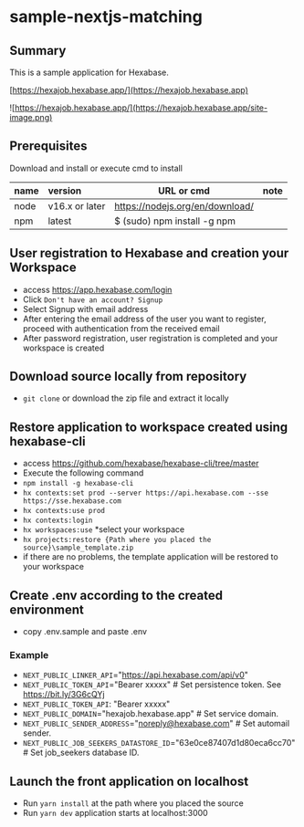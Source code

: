 # sample-nextjs-matching

## Summary
This is a sample application for Hexabase.

[https://hexajob.hexabase.app/](https://hexajob.hexabase.app)

![https://hexajob.hexabase.app/](https://hexajob.hexabase.app/site-image.png) 

## Prerequisites 
Download and install or execute cmd to install

|name            |version     |URL or cmd | note
|:-----------|:---------------|-------------------------------------|--
|node        |v16.x or later  |https://nodejs.org/en/download/| 
|npm         |latest          |$ (sudo) npm install -g npm |

## User registration to Hexabase and creation your Workspace
- access https://app.hexabase.com/login
- Click `Don't have an account? Signup`
- Select Signup with email address
- After entering the email address of the user you want to register, proceed with authentication from the received email
- After password registration, user registration is completed and your workspace is created

## Download source locally from repository
- `git clone` or download the zip file and extract it locally

## Restore application to workspace created using hexabase-cli
- access https://github.com/hexabase/hexabase-cli/tree/master
- Execute the following command
- `npm install -g hexabase-cli`
- `hx contexts:set prod --server https://api.hexabase.com --sse https://sse.hexabase.com `
- `hx contexts:use prod`
- `hx contexts:login`
- `hx workspaces:use` *select your workspace
- `hx projects:restore {Path where you placed the source}\sample_template.zip`
- if there are no problems, the template application will be restored to your workspace

## Create .env according to the created environment
- copy .env.sample and paste .env
### Example
-  `NEXT_PUBLIC_LINKER_API`="https://api.hexabase.com/api/v0"
-  `NEXT_PUBLIC_TOKEN_API`="Bearer xxxxx" # Set persistence token. See https://bit.ly/3G6cQYj
- `NEXT_PUBLIC_TOKEN_API`: "Bearer xxxxx"
- `NEXT_PUBLIC_DOMAIN`="hexajob.hexabase.app" # Set service domain.
- `NEXT_PUBLIC_SENDER_ADDRESS`="noreply@hexabase.com" # Set automail sender.
- `NEXT_PUBLIC_JOB_SEEKERS_DATASTORE_ID`="63e0ce87407d1d80eca6cc70" # Set job_seekers database ID.

## Launch the front application on localhost
- Run `yarn install` at the path where you placed the source
- Run `yarn dev` application starts at localhost:3000